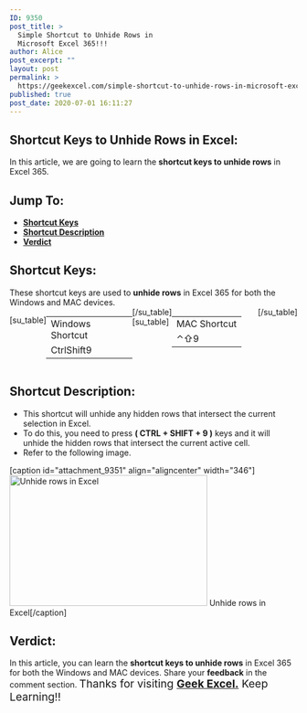 ```yaml
---
ID: 9350
post_title: >
  Simple Shortcut to Unhide Rows in
  Microsoft Excel 365!!!
author: Alice
post_excerpt: ""
layout: post
permalink: >
  https://geekexcel.com/simple-shortcut-to-unhide-rows-in-microsoft-excel-365/
published: true
post_date: 2020-07-01 16:11:27
---
```

<h2>Shortcut Keys to Unhide Rows in Excel:</h2>
In this article, we are going to learn the <strong>shortcut keys to unhide rows</strong> in Excel 365.
<h2>Jump To:</h2>
<ul>
 	<li><strong><a href="#1">Shortcut Keys</a></strong></li>
 	<li><strong><a href="#2">Shortcut Description</a></strong></li>
 	<li><strong><a href="#3">Verdict</a></strong></li>
</ul>
<h2 id="1">Shortcut Keys:</h2>
These shortcut keys are used to <strong>unhide rows</strong> in Excel 365 for both the Windows and MAC devices.
<div style="display: flex;">

[su_table]
<table>
<tbody>
<tr>
<td>Windows Shortcut</td>
</tr>
<tr>
<td style="display: flex;"><span class="key-flex"><span class="win-key" style="width: 120px;"><span class="custom-span-key">Ctrl</span></span></span><span class="key-flex"><span class="win-key" style="width: 120px;"><span class="custom-span-key">Shift</span></span></span><span class="key-flex"><span class="win-key"><span class="custom-span-key">9</span></span></span></td>
</tr>
</tbody>
</table>
[/su_table]
[su_table]
<table style="float: right;">
<tbody>
<tr>
<td>MAC Shortcut</td>
</tr>
<tr>
<td style="display: flex;"><span class="key-flex"><span class="mac-key"><span class="custom-span-key">⌃</span></span></span><span class="key-flex"><span class="mac-key"><span class="custom-span-key">⇧</span></span></span><span class="key-flex"><span class="mac-key"><span class="custom-span-key">9</span></span></span></td>
</tr>
</tbody>
</table>
[/su_table]

</div>
<h2 id="2">Shortcut Description:</h2>
<ul>
 	<li>This shortcut will unhide any hidden rows that intersect the current selection in Excel.</li>
 	<li>To do this, you need to press <strong>( CTRL + SHIFT + 9 )</strong> keys and it will unhide the hidden rows that intersect the current active cell.</li>
 	<li>Refer to the following image.</li>
</ul>
[caption id="attachment_9351" align="aligncenter" width="346"]<img class="size-full wp-image-9351" src="https://geekexcel.com/wp-content/uploads/2020/07/ezgif.com-optimize-94.gif" alt="Unhide rows in Excel" width="346" height="229" /> Unhide rows in Excel[/caption]
<h2 id="3">Verdict:</h2>
In this article, you can learn the <strong>shortcut keys to unhide rows</strong> in Excel 365 for both the Windows and MAC devices. Share your <strong>feedback</strong> in the comment section. <span style="font-size: 19px;">Thanks for visiting <strong><a href="https://geekexcel.com/">Geek Excel.</a></strong> Keep Learning!!</span>